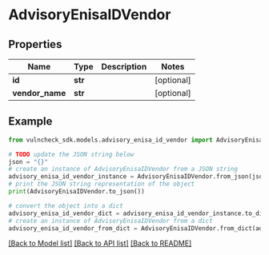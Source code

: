 # AdvisoryEnisaIDVendor


## Properties

Name | Type | Description | Notes
------------ | ------------- | ------------- | -------------
**id** | **str** |  | [optional] 
**vendor_name** | **str** |  | [optional] 

## Example

```python
from vulncheck_sdk.models.advisory_enisa_id_vendor import AdvisoryEnisaIDVendor

# TODO update the JSON string below
json = "{}"
# create an instance of AdvisoryEnisaIDVendor from a JSON string
advisory_enisa_id_vendor_instance = AdvisoryEnisaIDVendor.from_json(json)
# print the JSON string representation of the object
print(AdvisoryEnisaIDVendor.to_json())

# convert the object into a dict
advisory_enisa_id_vendor_dict = advisory_enisa_id_vendor_instance.to_dict()
# create an instance of AdvisoryEnisaIDVendor from a dict
advisory_enisa_id_vendor_from_dict = AdvisoryEnisaIDVendor.from_dict(advisory_enisa_id_vendor_dict)
```
[[Back to Model list]](../README.md#documentation-for-models) [[Back to API list]](../README.md#documentation-for-api-endpoints) [[Back to README]](../README.md)


